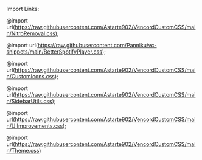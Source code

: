 Import Links:

@import url(https://raw.githubusercontent.com/Astarte902/VencordCustomCSS/main/NitroRemoval.css);

@import url(https://raw.githubusercontent.com/Panniku/vc-snippets/main/BetterSpotifyPlayer.css);

@import url(https://raw.githubusercontent.com/Astarte902/VencordCustomCSS/main/CustomIcons.css);

@import url(https://raw.githubusercontent.com/Astarte902/VencordCustomCSS/main/SidebarUtils.css);

@import url(https://raw.githubusercontent.com/Astarte902/VencordCustomCSS/main/UIImprovements.css);

@import url(https://raw.githubusercontent.com/Astarte902/VencordCustomCSS/main/Theme.css)